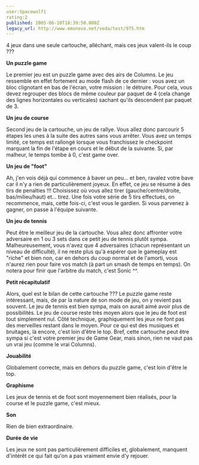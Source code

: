 ```yaml
---
user:Spacewolf1
rating:2
published: 2005-06-10T18:39:50.000Z
legacy_url: http://www.emunova.net/veda/test/975.htm
---
```

4 jeux dans une seule cartouche, alléchant, mais ces jeux valent-ils le coup ???  

  

**Un puzzle game**  

Le premier jeu est un puzzle game avec des airs de Columns. Le jeu ressemble en effet fortement au mode flash de ce dernier : vous avez un bloc clignotant en bas de l'écran, votre mission : le détruire. Pour cela, vous devez regrouper des blocs de même couleur par paquet de 4 (cela change des lignes horizontales ou verticales) sachant qu'ils descendent par paquet de 3\.  

  

**Un jeu de course**  

Second jeu de la cartouche, un jeu de rallye. Vous allez donc parcourir 5 étapes les unes à la suite des autres sans vous arrêter. Vous avez un temps limité, ce temps est rallongé lorsque vous franchissez le checkpoint marquant la fin de l'étape en cours et le début de la suivante. Si, par malheur, le temps tombe à 0, c'est game over.  

  

**Un jeu de "foot"**  

Ah, j'en vois déjà qui commence à baver un peu... et ben, ravalez votre bave car il n'y a rien de particulièrement joyeux. En effet, ce jeu se résume à des tirs de penalties !!! Choisissez où vous allez tirer (gauche/centre/droite, bas/milieu/haut) et... tirez. Une fois votre série de 5 tirs effectués, on recommence, mais, cette fois-ci, c'est vous le gardien. Si vous parvenez à gagner, on passe à l'équipe suivante.  

  

**Un jeu de tennis**  

Peut être le meilleur jeu de la cartouche. Vous allez donc affronter votre adversaire en 1 ou 3 sets dans ce petit jeu de tennis plutôt sympa. Malheureusement, vous n'avez que 4 adversaires (chacun représentant un niveau de difficulté), il ne reste plus qu'à espérer que le gameplay est "riche" et bien non, car en dehors du coup normal et de l'amorti, vous n'aurez rien pour faire vos match (à part un smash de temps en temps). On notera pour finir que l'arbitre du match, c'est Sonic ^^.  

  

**Petit récapitulatif**  

Alors, quel est le bilan de cette cartouche ??? Le puzzle game reste intéressant, mais, de par la nature de son mode de jeu, on y revient pas souvent. Le jeu de tennis est bien sympa, mais on aurait aimé avoir plus de possibilités. Le jeu de course reste très moyen alors que le jeu de foot est tout simplement nul. Côté technique, graphiquement les jeux ne font pas des merveilles restant dans le moyen. Pour ce qui est des musiques et bruitages, là encore, c'est loin d'être le top. Bref, cette cartouche peut être sympa si c'est votre premier jeu de Game Gear, mais sinon, rien ne vaut pas un vrai jeu (comme le vrai Columns).  

  

  

**Jouabilité**  

Globalement correcte, mais en dehors du puzzle game, c'est loin d'être le top.  

**Graphisme**  

Les jeux de tennis et de foot sont moyennement bien réalisés, pour la course et le puzzle game, c'est mieux.  

**Son**  

Rien de bien extraordinaire.  

**Durée de vie**  

Les jeux ne sont pas particulièrement difficiles et, globalement, manquent d'intérêt ce qui fait qu'on a pas vraiment envie d'y rejouer.